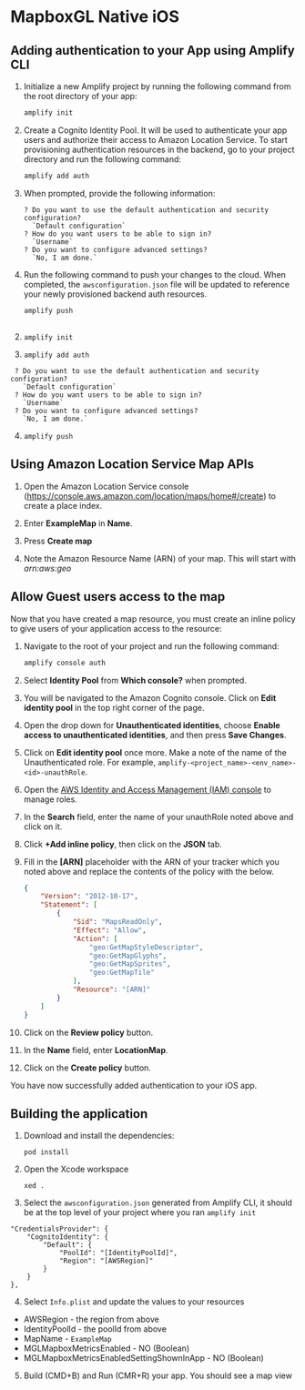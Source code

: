 # MapboxGL Native iOS

## Adding authentication to your App using Amplify CLI

1. Initialize a new Amplify project by running the following command from the root directory of your app:

    ```bash
    amplify init
    ```

1. Create a Cognito Identity Pool. It will be used to authenticate your app users and authorize their access to Amazon Location Service. To start provisioning authentication resources in the backend, go to your project directory and run the following command:

    ```bash
    amplify add auth
    ```

1. When prompted, provide the following information:

    ```console
    ? Do you want to use the default authentication and security configuration? 
      `Default configuration`
    ? How do you want users to be able to sign in? 
      `Username`
    ? Do you want to configure advanced settings? 
      `No, I am done.`
    ```

1. Run the following command to push your changes to the cloud. When completed, the `awsconfiguration.json` file will be updated to reference your newly provisioned backend auth resources.

    ```bash
    amplify push
    ```

##
2. `amplify init`

3. `amplify add auth`

```
 ? Do you want to use the default authentication and security configuration? 
   `Default configuration`
 ? How do you want users to be able to sign in? 
   `Username`
 ? Do you want to configure advanced settings? 
   `No, I am done.`
```

4. `amplify push`


## Using Amazon Location Service Map APIs

1. Open the Amazon Location Service console (https://console.aws.amazon.com/location/maps/home#/create) to create a place index.
1. Enter **ExampleMap** in **Name**.
1. Press **Create map**


1. Note the Amazon Resource Name (ARN) of your map. This will start with *arn:aws:geo* 

## Allow Guest users access to the map

Now that you have created a map resource, you must create an inline policy to give users of your application access to the resource:

1. Navigate to the root of your project and run the following command:

    ```bash
    amplify console auth
    ```

1. Select **Identity Pool** from **Which console?** when prompted.
1. You will be navigated to the Amazon Cognito console. Click on **Edit identity pool** in the top right corner of the page.
1. Open the drop down for **Unauthenticated identities**, choose **Enable access to unauthenticated identities**, and then press **Save Changes**.
1. Click on **Edit identity pool** once more. Make a note of the name of the Unauthenticated role. For example, `amplify-<project_name>-<env_name>-<id>-unauthRole`.
1. Open the [AWS Identity and Access Management (IAM) console](https://console.aws.amazon.com/iam/home#/roles) to manage roles.
1. In the **Search** field, enter the name of your unauthRole noted above and click on it.
1. Click **+Add inline policy**, then click on the **JSON** tab.
1. Fill in the **[ARN]** placeholder with the ARN of your tracker which you noted above and replace the contents of the policy with the below.

    ```json
    {
        "Version": "2012-10-17",
        "Statement": [
            {
                "Sid": "MapsReadOnly",
                "Effect": "Allow",
                "Action": [
                    "geo:GetMapStyleDescriptor",
                    "geo:GetMapGlyphs",
                    "geo:GetMapSprites",
                    "geo:GetMapTile"
                ],
                "Resource": "[ARN]"
            }
        ]
    }
    ```
1. Click on the **Review policy** button.
1. In the **Name** field, enter **LocationMap**.
1. Click on the **Create policy** button.  

You have now successfully added authentication to your iOS app.

## Building the application

1. Download and install the dependencies:
    ```
    pod install
    ```

2. Open the Xcode workspace 
    ```
    xed .
    ```

3. Select the `awsconfiguration.json` generated from Amplify CLI, it should be at the top level of your project where you ran `amplify init`
```
"CredentialsProvider": {
    "CognitoIdentity": {
        "Default": {
            "PoolId": "[IdentityPoolId]",
            "Region": "[AWSRegion]"
        }
    }
},
```

4. Select `Info.plist` and update the values to your resources
- AWSRegion - the region from above
- IdentityPoolId - the poolId from above
- MapName - `ExampleMap`
- MGLMapboxMetricsEnabled - NO (Boolean)
- MGLMapboxMetricsEnabledSettingShownInApp - NO (Boolean)

5. Build (CMD+B) and Run (CMR+R) your app. You should see a map view 